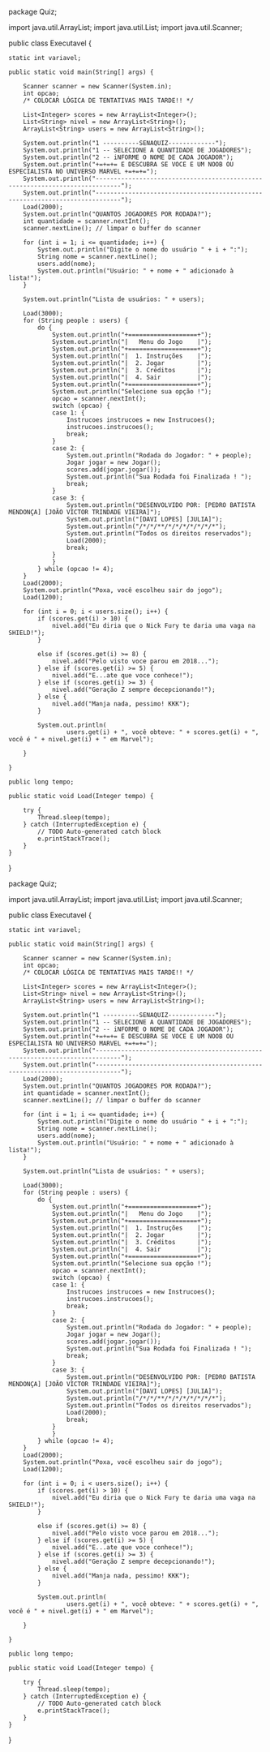 package Quiz;

import java.util.ArrayList;
import java.util.List;
import java.util.Scanner;

public class Executavel {
	
	
	static int variavel;

	public static void main(String[] args) {

		Scanner scanner = new Scanner(System.in);
		int opcao;
		/* COLOCAR LÓGICA DE TENTATIVAS MAIS TARDE!! */

		List<Integer> scores = new ArrayList<Integer>();
		List<String> nivel = new ArrayList<String>();
		ArrayList<String> users = new ArrayList<String>();

		System.out.println("1 ----------SENAQUIZ-------------");
		System.out.println("1 -- SELECIONE A QUANTIDADE DE JOGADORES");
		System.out.println("2 -- iNFORME O NOME DE CADA JOGADOR");
		System.out.println("+=+=+= E DESCUBRA SE VOCE E UM NOOB OU ESPECIALISTA NO UNIVERSO MARVEL +=+=+=");
		System.out.println("-----------------------------------------------------------------------------");
		System.out.println("-----------------------------------------------------------------------------");
		Load(2000);
		System.out.println("QUANTOS JOGADORES POR RODADA?");
		int quantidade = scanner.nextInt();
		scanner.nextLine(); // limpar o buffer do scanner

		for (int i = 1; i <= quantidade; i++) {
			System.out.println("Digite o nome do usuário " + i + ":");
			String nome = scanner.nextLine();
			users.add(nome);
			System.out.println("Usuário: " + nome + " adicionado à lista!");
		}

		System.out.println("Lista de usuários: " + users);

		Load(3000);
		for (String people : users) {
			do {
				System.out.println("+===================+");
				System.out.println("|   Menu do Jogo    |");
				System.out.println("+===================+");
				System.out.println("|  1. Instruções    |");
				System.out.println("|  2. Jogar         |");
				System.out.println("|  3. Créditos      |");
				System.out.println("|  4. Sair          |");
				System.out.println("+===================+");
				System.out.println("Selecione sua opção !");
				opcao = scanner.nextInt();
				switch (opcao) {
				case 1: {
					Instrucoes instrucoes = new Instrucoes();
					instrucoes.instrucoes();
					break;
				}
				case 2: {
					System.out.println("Rodada do Jogador: " + people);
					Jogar jogar = new Jogar();
					scores.add(jogar.jogar());
					System.out.println("Sua Rodada foi Finalizada ! ");
					break;
				}
				case 3: {
					System.out.println("DESENVOLVIDO POR: [PEDRO BATISTA MENDONÇA] [JOÃO VICTOR TRINDADE VIEIRA]");
					System.out.println("[DAVI LOPES] [JULIA]");
					System.out.println("/*/*/**/*/*/*/*/*/*/*");
					System.out.println("Todos os direitos reservados");
					Load(2000);
					break;
				}
				}
			} while (opcao != 4);
		}
		Load(2000);
		System.out.println("Poxa, você escolheu sair do jogo");
		Load(1200);

		for (int i = 0; i < users.size(); i++) {
			if (scores.get(i) > 10) {
				nivel.add("Eu diria que o Nick Fury te daria uma vaga na SHIELD!");
			}

			else if (scores.get(i) >= 8) {
				nivel.add("Pelo visto voce parou em 2018...");
			} else if (scores.get(i) >= 5) {
				nivel.add("E...ate que voce conhece!");
			} else if (scores.get(i) >= 3) {
				nivel.add("Geração Z sempre decepcionando!");
			} else {
				nivel.add("Manja nada, pessimo! KKK");
			}

			System.out.println(
					users.get(i) + ", você obteve: " + scores.get(i) + ", você é " + nivel.get(i) + " em Marvel");

		}

	}

	public long tempo;

	public static void Load(Integer tempo) {

		try {
			Thread.sleep(tempo);
		} catch (InterruptedException e) {
			// TODO Auto-generated catch block
			e.printStackTrace();
		}
	}
}


package Quiz;

import java.util.ArrayList;
import java.util.List;
import java.util.Scanner;

public class Executavel {
	
	
	static int variavel;

	public static void main(String[] args) {

		Scanner scanner = new Scanner(System.in);
		int opcao;
		/* COLOCAR LÓGICA DE TENTATIVAS MAIS TARDE!! */

		List<Integer> scores = new ArrayList<Integer>();
		List<String> nivel = new ArrayList<String>();
		ArrayList<String> users = new ArrayList<String>();

		System.out.println("1 ----------SENAQUIZ-------------");
		System.out.println("1 -- SELECIONE A QUANTIDADE DE JOGADORES");
		System.out.println("2 -- iNFORME O NOME DE CADA JOGADOR");
		System.out.println("+=+=+= E DESCUBRA SE VOCE E UM NOOB OU ESPECIALISTA NO UNIVERSO MARVEL +=+=+=");
		System.out.println("-----------------------------------------------------------------------------");
		System.out.println("-----------------------------------------------------------------------------");
		Load(2000);
		System.out.println("QUANTOS JOGADORES POR RODADA?");
		int quantidade = scanner.nextInt();
		scanner.nextLine(); // limpar o buffer do scanner

		for (int i = 1; i <= quantidade; i++) {
			System.out.println("Digite o nome do usuário " + i + ":");
			String nome = scanner.nextLine();
			users.add(nome);
			System.out.println("Usuário: " + nome + " adicionado à lista!");
		}

		System.out.println("Lista de usuários: " + users);

		Load(3000);
		for (String people : users) {
			do {
				System.out.println("+===================+");
				System.out.println("|   Menu do Jogo    |");
				System.out.println("+===================+");
				System.out.println("|  1. Instruções    |");
				System.out.println("|  2. Jogar         |");
				System.out.println("|  3. Créditos      |");
				System.out.println("|  4. Sair          |");
				System.out.println("+===================+");
				System.out.println("Selecione sua opção !");
				opcao = scanner.nextInt();
				switch (opcao) {
				case 1: {
					Instrucoes instrucoes = new Instrucoes();
					instrucoes.instrucoes();
					break;
				}
				case 2: {
					System.out.println("Rodada do Jogador: " + people);
					Jogar jogar = new Jogar();
					scores.add(jogar.jogar());
					System.out.println("Sua Rodada foi Finalizada ! ");
					break;
				}
				case 3: {
					System.out.println("DESENVOLVIDO POR: [PEDRO BATISTA MENDONÇA] [JOÃO VICTOR TRINDADE VIEIRA]");
					System.out.println("[DAVI LOPES] [JULIA]");
					System.out.println("/*/*/**/*/*/*/*/*/*/*");
					System.out.println("Todos os direitos reservados");
					Load(2000);
					break;
				}
				}
			} while (opcao != 4);
		}
		Load(2000);
		System.out.println("Poxa, você escolheu sair do jogo");
		Load(1200);

		for (int i = 0; i < users.size(); i++) {
			if (scores.get(i) > 10) {
				nivel.add("Eu diria que o Nick Fury te daria uma vaga na SHIELD!");
			}

			else if (scores.get(i) >= 8) {
				nivel.add("Pelo visto voce parou em 2018...");
			} else if (scores.get(i) >= 5) {
				nivel.add("E...ate que voce conhece!");
			} else if (scores.get(i) >= 3) {
				nivel.add("Geração Z sempre decepcionando!");
			} else {
				nivel.add("Manja nada, pessimo! KKK");
			}

			System.out.println(
					users.get(i) + ", você obteve: " + scores.get(i) + ", você é " + nivel.get(i) + " em Marvel");

		}

	}

	public long tempo;

	public static void Load(Integer tempo) {

		try {
			Thread.sleep(tempo);
		} catch (InterruptedException e) {
			// TODO Auto-generated catch block
			e.printStackTrace();
		}
	}
}
